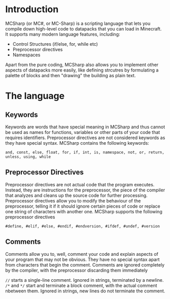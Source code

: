 # Introduction
MCSharp (or MC#, or MC-Sharp) is a scripting language that lets you compile down high-level code to datapacks that you can load in Minecraft. It supports many modern language features, including: 
* Control Structures (if/else, for, while etc)
* Preprocessor directives
* Namespaces

Apart from the pure coding, MCSharp also allows you to implement other aspects of datapacks more easily, like defining strcutres by formulating a palette of blocks and then "drawing" the building as plain text.

# The language

## Keywords
Keywords are words that have special meaning in MCSharp and thus cannot be used as names for functions, variables or other parts of your code that requires identifiers. Preprocessor directives are not considered keywords as they have special syntax. MCSharp contains the following keywords:

`and, const, else, float, for, if, int, is, namespace, not, or, return, unless, using, while`

## Preprocessor Directives
Preprocessor directives are not actual code that the program executes. Instead, they are instructions for the preprocessor, the piece of the compiler that analyzes and cleans up the source code for further processing. Preprocessor directives allow you to modify the behaviour of the preprocessor, telling it if it should ignore certain pieces of code or replace one string of characters with another one. MCSharp supports the following preprocessor directives

`#define, #elif, #else, #endif, #endversion, #ifdef, #undef, #version`

## Comments
Comments allow you to, well, comment your code and explain aspects of your program that may not be obvious. They have no special syntax apart from characters that begin the comment. Comments are ignored completely by the compiler, with the preprocessor discarding them immediately

`//` starts a single-line comment. Ignored in strings, terminated by a newline.
`/*` and `*/` start and terminate a block comment, with the actual comment nbetween them. Ignored in strings, new lines do not terminate the comment.

